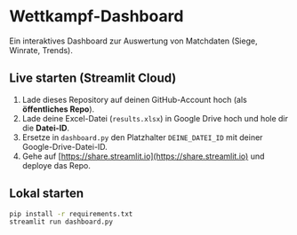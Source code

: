# Wettkampf-Dashboard

Ein interaktives Dashboard zur Auswertung von Matchdaten (Siege, Winrate, Trends).

## Live starten (Streamlit Cloud)
1. Lade dieses Repository auf deinen GitHub-Account hoch (als **öffentliches Repo**).
2. Lade deine Excel-Datei (`results.xlsx`) in Google Drive hoch und hole dir die **Datei-ID**.
3. Ersetze in `dashboard.py` den Platzhalter `DEINE_DATEI_ID` mit deiner Google-Drive-Datei-ID.
4. Gehe auf [https://share.streamlit.io](https://share.streamlit.io) und deploye das Repo.

## Lokal starten
```bash
pip install -r requirements.txt
streamlit run dashboard.py
```
